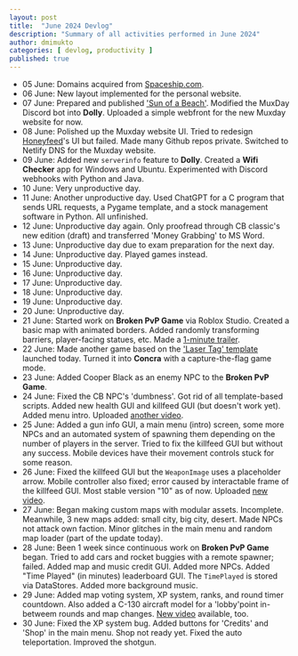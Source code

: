 ```yaml
---
layout: post
title:  "June 2024 Devlog"
description: "Summary of all activities performed in June 2024"
author: dmimukto
categories: [ devlog, productivity ]
published: true
---
```


- 05 June: Domains acquired from [Spaceship.com](https://www.spaceship.com/).
- 06 June: New layout implemented for the personal website.
- 07 June: Prepared and published ['Sun of a Beach'](https://www.barnesandnoble.com/w/sun-of-a-beach-dewan-mukto/1145724270). Modified the MuxDay Discord bot into **Dolly**. Uploaded a simple webfront for the new Muxday website for now.
- 08 June: Polished up the Muxday website UI. Tried to redesign [Honeyfeed](https://www.honeyfeed.fm/)'s UI but failed. Made many Github repos private. Switched to Netlify DNS for the Muxday website.
- 09 June: Added new `serverinfo` feature to **Dolly**. Created a **Wifi Checker** app for Windows and Ubuntu. Experimented with Discord webhooks with Python and Java.
- 10 June: Very unproductive day.
- 11 June: Another unproductive day. Used ChatGPT for a C program that sends URL requests, a Pygame template, and a stock management software in Python. All unfinished.
- 12 June: Unproductive day again. Only proofread through CB classic's new edition (draft) and transferred 'Money Grabbing' to MS Word.
- 13 June: Unproductive day due to exam preparation for the next day.
- 14 June: Unproductive day. Played games instead.
- 15 June: Unproductive day.
- 16 June: Unproductive day.
- 17 June: Unproductive day.
- 18 June: Unproductive day.
- 19 June: Unproductive day.
- 20 June: Unproductive day.
- 21 June: Started work on **Broken PvP Game** via Roblox Studio. Created a basic map with animated borders. Added randomly transforming barriers, player-facing statues, etc. Made a [1-minute trailer](https://www.youtube.com/watch?v=Cl9zaHjLn5c).
- 22 June: Made another game based on the ['Laser Tag' template](https://devforum.roblox.com/t/new-laser-tag-studio-template/3033810) launched today. Turned it into **Concra** with a capture-the-flag game mode.
- 23 June: Added Cooper Black as an enemy NPC to the **Broken PvP Game**.
- 24 June: Fixed the CB NPC's 'dumbness'. Got rid of all template-based scripts. Added new health GUI and killfeed GUI (but doesn't work yet). Added menu intro. Uploaded [another video](https://www.youtube.com/watch?v=SjG5cFfmRWM).
- 25 June: Added a gun info GUI, a main menu (intro) screen, some more NPCs and an automated system of spawning them depending on the number of players in the server. Tried to fix the killfeed GUI but without any success. Mobile devices have their movement controls stuck for some reason.
- 26 June: Fixed the killfeed GUI but the `WeaponImage` uses a placeholder arrow. Mobile controller also fixed; error caused by interactable frame of the killfeed GUI. Most stable version "10" as of now. Uploaded [new video](https://www.youtube.com/watch?v=BoRoFgKfLT4).
- 27 June: Began making custom maps with modular assets. Incomplete. Meanwhile, 3 new maps added: small city, big city, desert. Made NPCs not attack own faction. Minor glitches in the main menu and random map loader (part of the update today).
- 28 June: Been 1 week since continuous work on **Broken PvP Game** began. Tried to add cars and rocket buggies with a remote spawner; failed. Added map and music credit GUI. Added more NPCs. Added "Time Played" (in minutes) leaderboard GUI. The `TimePlayed` is stored via DataStores. Added more background music.
- 29 June: Added map voting system, XP system, ranks, and round timer countdown. Also added a C-130 aircraft model for a 'lobby'point in-betweem rounds and map changes. [New video](https://www.youtube.com/watch?v=rdyOLyd1wls) available, too.
- 30 June: Fixed the XP system bug. Added buttons for 'Credits' and 'Shop' in the main menu. Shop not ready yet. Fixed the auto teleportation. Improved the shotgun.
